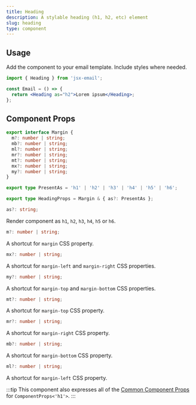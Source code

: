```yaml
---
title: Heading
description: A stylable heading (h1, h2, etc) element
slug: heading
type: component
---
```


<!--@include: @/include/header.md-->

<!--@include: @/include/install.md-->

## Usage

Add the component to your email template. Include styles where needed.

```jsx
import { Heading } from 'jsx-email';

const Email = () => {
  return <Heading as="h2">Lorem ipsum</Heading>;
};
```

## Component Props

```ts
export interface Margin {
  m?: number | string;
  mb?: number | string;
  ml?: number | string;
  mr?: number | string;
  mt?: number | string;
  mx?: number | string;
  my?: number | string;
}

export type PresentAs = 'h1' | 'h2' | 'h3' | 'h4' | 'h5' | 'h6';

export type HeadingProps = Margin & { as?: PresentAs };
```

```ts
as?: string;
```

Render component as `h1`, `h2`, `h3`, `h4`, `h5` or `h6`.

```ts
m?: number | string;
```

A shortcut for `margin` CSS property.

```ts
mx?: number | string;
```

A shortcut for `margin-left` and `margin-right` CSS properties.

```ts
my?: number | string;
```

A shortcut for `margin-top` and `margin-bottom` CSS properties.

```ts
mt?: number | string;
```

A shortcut for `margin-top` CSS property.

```ts
mr?: number | string;
```

A shortcut for `margin-right` CSS property.

```ts
mb?: number | string;
```

A shortcut for `margin-bottom` CSS property.

```ts
ml?: number | string;
```

A shortcut for `margin-left` CSS property.

:::tip
This component also expresses all of the [Common Component Props](https://react.dev/reference/react-dom/components/common) for `ComponentProps<'h1'>`.
:::
